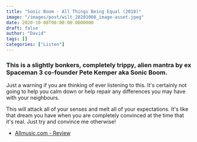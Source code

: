 ```yaml
---
title: "Sonic Boom - All Things Being Equal (2018)"
image: "/images/post/wilt_20201008_image-asset.jpeg"
date: 2020-10-08T00:00:00.0000000
draft: false
author: "David"
tags: []
categories: ["Listen"]
---
```

### This is a slightly bonkers, completely trippy, alien mantra by ex Spaceman 3 co-founder Pete Kemper aka Sonic Boom.   
  
Just a warning if you are thinking of ever listening to this. It's certainly not going to help you calm down or help repair any differences you may have with your neighbours.    
  
This will attack all of your senses and melt all of your expectations. It's like that dream you have when you are completely convinced at the time that it's real. Just try and convince me otherwise!  

-  [Allmusic.com - Review](https://www.allmusic.com/album/all-things-being-equal-mw0003365060)